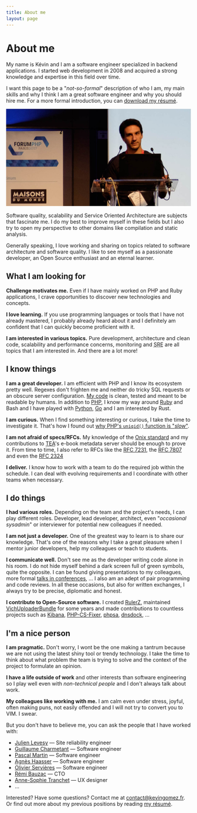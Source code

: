 ```yaml
---
title: About me
layout: page
---
```


<h1>About me</h1>

<div id="about-me">
  <p>
    My name is Kévin and I am a software engineer specialized in backend
    applications. I started web development in 2008 and acquired a strong
    knowledge and expertise in this field over time.
  </p>

  <p>
    I want this page to be a "<em>not-so-formal</em>" description of who I am,
    my main skills and why I think I am a great software engineer and why you
    should hire me. For a more formal introduction, you can <a href="/Resume_Kevin-Gomez-Pinto.pdf">download my résumé</a>.
  </p>

  <p>
    <img src="/img/me_forum_php_2017.jpeg" title="Picture of myself, speaking at Forum PHP 2017" />
  </p>

  <p>
    Software quality, scalability and Service Oriented Architecture are subjects
    that fascinate me. I do my best to improve myself in these fields but I also
    try to open my perspective to other domains like compilation and static analysis.
  </p>

  <p>
    Generally speaking, I love working and sharing on topics related to software
    architecture and software quality. I like to see myself as a passionate developer,
    an Open Source enthusiast and an eternal learner.
  </p>

  <h2>What I am looking for</h2>

  <p>
    <b>Challenge motivates me.</b> Even if I have mainly worked on PHP and
    Ruby applications, I crave opportunities to discover new
    technologies and concepts.
  </p>

  <p>
    <b>I love learning.</b> If you use programming languages or tools that I
    have not already mastered, I probably already heard about it and I definitely
    am confident that I can quickly become proficient with it.
  </p>

  <p>
    <b>I am interested in various topics.</b> Pure development, architecture and
    clean code, scalability and performance concerns, monitoring and
    <acronym title="Site Reliability Engineering">SRE</acronym> are all topics that I am interested in.
    And there are a lot more!
  </p>

  <h2>I know things</h2>

  <p>
    <b>I am a great developer.</b> I am efficient with PHP and I know
    its ecosystem pretty well. Regexes don't frighten me and neither do tricky
    SQL requests or an obscure server configuration.
    <a href="https://github.com/K-Phoen/">My code</a> is clean, tested and
    meant to be readable by humans. In addition to <a href="https://github.com/K-Phoen?tab=repositories&language=php">PHP</a>,
    I know my way around
    <a href="https://github.com/K-Phoen?tab=repositories&language=ruby">Ruby</a>
    and Bash and I have played with
    <a href="https://github.com/K-Phoen?tab=repositories&language=python">Python</a>,
    <a href="https://github.com/K-Phoen?tab=repositories&language=go">Go</a>
    and I am interested by Rust.
  </p>

  <p>
    <b>I am curious.</b> When I find something interesting or curious, I
    take the time to investigate it. That's how I found out <a href="https://blog.kevingomez.fr/til/2015/07/26/why-is-uniqid-slow/">why PHP's
    <code>uniqid()</code> function is "<em>slow</em>"</a>.
  </p>

  <p>
    <b>I am not afraid of specs/RFCs.</b> My knowledge of the
    <a href="https://www.editeur.org/83/Overview/">Onix standard</a>
    and my contributions to <a title="TEA - The Ebook Alternative" href="https://www.tea-ebook.com/">TEA</a>'s
    e-book metadata server should be enough to prove it. From time to time,
    I also refer to RFCs like the
    <a href="https://tools.ietf.org/html/rfc7231">RFC 7231</a>,
    the <a href="https://tools.ietf.org/html/rfc7807">RFC 7807</a>
    and even the <a href="https://tools.ietf.org/html/rfc2324">RFC 2324</a>
  </p>

  <p>
    <b>I deliver.</b> I know how to work with a team to do the required job
    within the schedule. I can deal with evolving requirements and I
    coordinate with other teams when necessary.
  </p>

  <h2>I do things</h2>

  <p>
    <b>I had various roles.</b> Depending on the team and the project's
    needs, I can play different roles. Developer, lead developer, architect,
    even "<em>occasional sysadmin</em>" or interviewer for potential new
    colleagues if needed.
  </p>

  <p>
    <b>I am not just a developer.</b> One of the greatest way to learn is
    to share our knowledge. That's one of the reasons why I take a great
    pleasure when I mentor junior developers, help my colleagues or teach
    to students.
  </p>

  <p>
    <b>I communicate well.</b> Don't see me as the developer writing
    code alone in his room. I do not hide myself behind a dark screen full
    of green symbols, quite the opposite. I can be found giving
    presentations to my colleagues, more formal <a href="/talks/">talks in conferences</a>,
    … I also am an adept of pair programming and code reviews. In all these
    occasions, but also for written exchanges, I always try to be precise,
    diplomatic and honest.
  </p>

  <p>
    <b>I contribute to Open-Source software.</b> I created <a href="https://github.com/K-Phoen/">RulerZ</a>,
    maintained <a href="https://github.com/dustin10/VichUploaderBundle/">VichUploaderBundle</a> for some years
    and made contributions to countless projects such as
    <a href="https://github.com/elastic/kibana/pull/3621">Kibana</a>,
    <a href="https://github.com/FriendsOfPHP/PHP-CS-Fixer/pull/3119">PHP-CS-Fixer</a>,
    <a href="https://github.com/ovr/phpsa/pulls?q=is%3Apr+author%3AK-Phoen+is%3Aclosed">phpsa</a>,
    <a href="https://github.com/aacebedo/dnsdock/pulls?q=is%3Apr+author%3AK-Phoen+is%3Aclosed">dnsdock</a>,
    …
  </p>

  <h2>I'm a nice person</h2>

  <p>
    <b>I am pragmatic.</b> Don't worry, I wont be the one making a tantrum
    because we are not using the latest shiny tool or trendy technology. I
    take the time to think about what problem the team is trying to solve
    and the context of the project to formulate an opinion.
  </p>

  <p>
    <b>I have a life outside of work</b> and other interests than software
    engineering so I play well even with <em>non-technical people</em> and
    I don't always talk about work.
  </p>

  <p>
    <b>My colleagues like working with me.</b> I am calm even under stress, joyful,
    often making puns, not easily offended and I will not try to convert you to VIM.
    I swear.
  </p>

  <p>
    But you don't have to believe me, you can ask the people that I have worked with:
    <ul>
      <li><a href="https://twitter.com/jlevesy">Julien Levesy</a> — Site reliability engineer</li>
      <li><a href="https://twitter.com/cguille">Guillaume Charmetant</a> — Software engineer</li>
      <li><a href="https://twitter.com/pascal_martin">Pascal Martin</a> — Software engineer</li>
      <li><a href="https://twitter.com/tut_tuuut">Agnès Haasser</a> — Software engineer</li>
      <li><a href="https://twitter.com/deudtens">Olivier Servières</a> — Software engineer</li>
      <li><a href="https://twitter.com/rbauzac">Rémi Bauzac</a> — CTO</li>
      <li><a href="https://twitter.com/annso_">Anne-Sophie Tranchet</a> — UX designer</li>
      <li>…</li>
    </ul>
  </p>

  <p>
    Interested? Have some questions? Contact me at <a href="mailto:contact@kevingomez.fr">contact@kevingomez.fr</a>.<br />
    Or find out more about my previous positions by reading <a href="/Resume_Kevin-Gomez-Pinto.pdf">my résumé</a>.
  </p>
</section>
